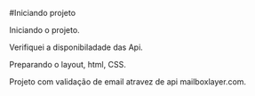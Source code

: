 #Iniciando projeto 

Iniciando o projeto.

Verifiquei a disponibiladade das Api.

Preparando o layout, html, CSS.

Projeto com validação de email atravez de api mailboxlayer.com.
